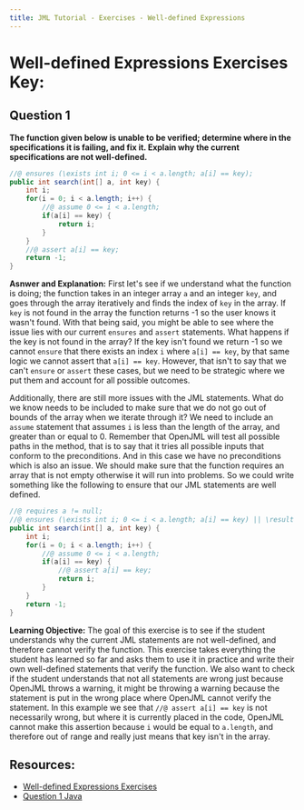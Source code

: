 ```yaml
---
title: JML Tutorial - Exercises - Well-defined Expressions
---
```

# Well-defined Expressions Exercises Key:
## **Question 1**
**The function given below is unable to be verified; determine where in the specifications it is failing, and fix it. Explain why the current specifications are not well-defined.**
```Java
//@ ensures (\exists int i; 0 <= i < a.length; a[i] == key);
public int search(int[] a, int key) {
	int i;
  	for(i = 0; i < a.length; i++) {
		//@ assume 0 <= i < a.length;
		if(a[i] == key) { 
			return i;	
		}
	}
	//@ assert a[i] == key;
	return -1;
}
```
**Asnwer and Explanation:**
First let's see if we understand what the function is doing; the function takes in an integer array `a` and an integer `key`, and goes through the array iteratively and finds the index of `key` in the array. If `key` is not found in the array the function returns -1 so the user knows it wasn't found. With that being said, you might be able to see where the issue lies with our current `ensures` and `assert` statements. What happens if the key is not found in the array? If the key isn't found we return -1 so we cannot `ensure` that there exists an index `i` where `a[i] == key`, by that same logic we cannot assert that `a[i] == key`. However, that isn't to say that we can't `ensure` or `assert` these cases, but we need to be strategic where we put them and account for all possible outcomes.
 
Additionally, there are still more issues with the JML statements. What do we know needs to be included to make sure that we do not go out of bounds of the array when we iterate through it? We need to include an `assume` statement that assumes `i` is less than the length of the array, and greater than or equal to 0. Remember that OpenJML will test all possible paths in the method, that is to say that it tries all possible inputs that conform to the preconditions. And in this case we have no preconditions which is also an issue. We should make sure that the function requires an array that is not empty otherwise it will run into problems. So we could write something like the following to ensure that our JML statements are well defined.
```Java
//@ requires a != null;
//@ ensures (\exists int i; 0 <= i < a.length; a[i] == key) || \result == -1;
public int search(int[] a, int key) {
	int i;
	for(i = 0; i < a.length; i++) {
		//@ assume 0 <= i < a.length;
		if(a[i] == key) { 
			//@ assert a[i] == key;
			return i;	
		}
	}
 	return -1;
}
```
**Learning Objective:** 
The goal of this exercise is to see if the student understands why the current JML statements are not well-defined, and therefore cannot verify the function. This exercise takes everything the student has learned so far and asks them to use it in practice and write their own well-defined statements that verify the function. We also want to check if the student understands that not all statements are wrong just because OpenJML throws a warning, it might be throwing a warning because the statement is put in the wrong place where OpenJML cannot verify the statement. In this example we see that `//@ assert a[i] == key` is not necessarily wrong, but where it is currently placed in the code, OpenJML cannot make this assertion because `i` would be equal to `a.length`, and therefore out of range and really just means that key isn't in the array.

## **Resources:**
+ [Well-defined Expressions Exercises](WellDefinedEx.md)
+ [Question 1 Java](WellDefinedExample1.java)

